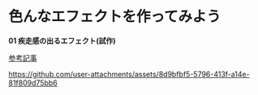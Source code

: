 # 色んなエフェクトを作ってみよう

**01 疾走感の出るエフェクト(試作)**

[参考記事]([url](https://sashimimayonezu.hatenablog.com/entry/2023/02/12/202546))

https://github.com/user-attachments/assets/8d9bfbf5-5796-413f-a14e-81f809d75bb6
